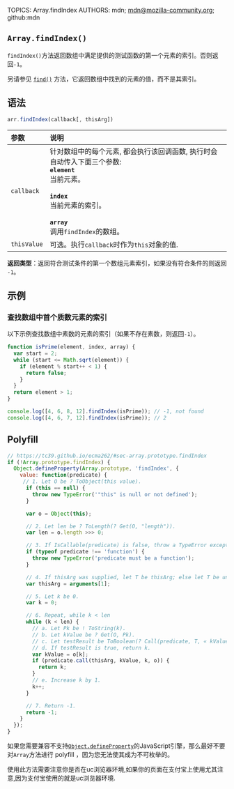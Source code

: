 TOPICS: Array.findIndex
AUTHORS: mdn; mdn@mozilla-community.org; github:mdn

## `Array.findIndex()`

`findIndex()`方法返回数组中满足提供的测试函数的第一个元素的索引。否则返回`-1`。

另请参见 [`find()`](/zh-hans/webfrontend/Array.find) 方法，它返回数组中找到的元素的值，而不是其索引。

## 语法

```javascript
arr.findIndex(callback[, thisArg])
```

| 参数 | 说明 |
| :-- | :-- |
| `callback` | 针对数组中的每个元素, 都会执行该回调函数, 执行时会自动传入下面三个参数:<br>**`element`**<br>当前元素。<br><br>**`index`**<br>当前元素的索引。<br><br>**`array`**<br>调用`findIndex`的数组。
| `thisValue` | 可选。执行`callback`时作为`this`对象的值. |

**返回类型**：返回符合测试条件的第一个数组元素索引，如果没有符合条件的则返回 `-1`。

## 示例

### 查找数组中首个质数元素的索引

以下示例查找数组中素数的元素的索引（如果不存在素数，则返回`-1`）。

```javascript
function isPrime(element, index, array) {
  var start = 2;
  while (start <= Math.sqrt(element)) {
    if (element % start++ < 1) {
      return false;
    }
  }
  return element > 1;
}

console.log([4, 6, 8, 12].findIndex(isPrime)); // -1, not found
console.log([4, 6, 7, 12].findIndex(isPrime)); // 2
```

## Polyfill

```javascript
// https://tc39.github.io/ecma262/#sec-array.prototype.findIndex
if (!Array.prototype.findIndex) {
  Object.defineProperty(Array.prototype, 'findIndex', {
    value: function(predicate) {
     // 1. Let O be ? ToObject(this value).
      if (this == null) {
        throw new TypeError('"this" is null or not defined');
      }

      var o = Object(this);

      // 2. Let len be ? ToLength(? Get(O, "length")).
      var len = o.length >>> 0;

      // 3. If IsCallable(predicate) is false, throw a TypeError exception.
      if (typeof predicate !== 'function') {
        throw new TypeError('predicate must be a function');
      }

      // 4. If thisArg was supplied, let T be thisArg; else let T be undefined.
      var thisArg = arguments[1];

      // 5. Let k be 0.
      var k = 0;

      // 6. Repeat, while k < len
      while (k < len) {
        // a. Let Pk be ! ToString(k).
        // b. Let kValue be ? Get(O, Pk).
        // c. Let testResult be ToBoolean(? Call(predicate, T, « kValue, k, O »)).
        // d. If testResult is true, return k.
        var kValue = o[k];
        if (predicate.call(thisArg, kValue, k, o)) {
          return k;
        }
        // e. Increase k by 1.
        k++;
      }

      // 7. Return -1.
      return -1;
    }
  });
}
```

如果您需要兼容不支持[`Object.defineProperty`](/zh-hans/webfrontend/Object.defineProperty)的JavaScript引擎，那么最好不要对`Array`方法进行
polyfill ，因为您无法使其成为不可枚举的。

使用此方法需要注意你是否在uc浏览器环境,如果你的页面在支付宝上使用尤其注意,因为支付宝使用的就是uc浏览器环境.
